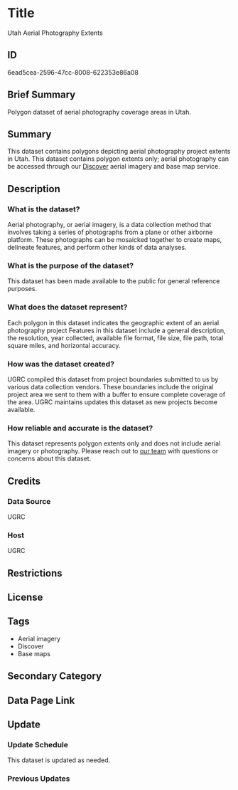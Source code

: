 # Title

Utah Aerial Photography Extents

## ID

6ead5cea-2596-47cc-8008-622353e86a08

## Brief Summary

Polygon dataset of aerial photography coverage areas in Utah.

## Summary

This dataset contains polygons depicting aerial photography project extents in Utah. This dataset contains polygon extents only; aerial photography can be accessed through our [Discover](https://gis.utah.gov/products/discover/) aerial imagery and base map service.

## Description

### What is the dataset?

Aerial photography, or aerial imagery, is a data collection method that involves taking a series of photographs from a plane or other airborne platform. These photographs can be mosaicked together to create maps, delineate features, and perform other kinds of data analyses.

### What is the purpose of the dataset?

This dataset has been made available to the public for general reference purposes.

### What does the dataset represent?

Each polygon in this dataset indicates the geographic extent of an aerial photography project Features in this dataset include a general description, the resolution, year collected, available file format, file size, file path, total square miles, and horizontal accuracy.

### How was the dataset created?

UGRC compiled this dataset from project boundaries submitted to us by various data collection vendors. These boundaries include the original project area we sent to them with a buffer to ensure complete coverage of the area. UGRC maintains updates this dataset as new projects become available.

### How reliable and accurate is the dataset?

This dataset represents polygon extents only and does not include aerial imagery or photography. Please reach out to [our team](https://gis.utah.gov/contact/) with questions or concerns about this dataset.

## Credits

### Data Source

UGRC

### Host

UGRC

## Restrictions

## License

## Tags

- Aerial imagery
- Discover
- Base maps

## Secondary Category

## Data Page Link

## Update

### Update Schedule

This dataset is updated as needed.

### Previous Updates
